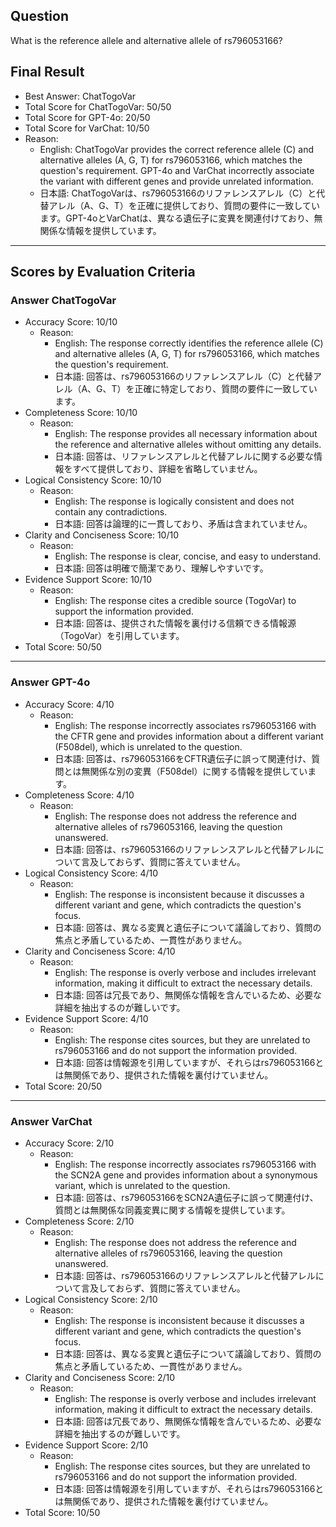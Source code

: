 ## Question

What is the reference allele and alternative allele of rs796053166?

## Final Result

- Best Answer: ChatTogoVar
- Total Score for ChatTogoVar: 50/50
- Total Score for GPT-4o: 20/50
- Total Score for VarChat: 10/50
- Reason:
  - English: ChatTogoVar provides the correct reference allele (C) and alternative alleles (A, G, T) for rs796053166, which matches the question's requirement. GPT-4o and VarChat incorrectly associate the variant with different genes and provide unrelated information.
  - 日本語: ChatTogoVarは、rs796053166のリファレンスアレル（C）と代替アレル（A、G、T）を正確に提供しており、質問の要件に一致しています。GPT-4oとVarChatは、異なる遺伝子に変異を関連付けており、無関係な情報を提供しています。

---

## Scores by Evaluation Criteria

### Answer ChatTogoVar
- Accuracy Score: 10/10
  - Reason: 
    - English: The response correctly identifies the reference allele (C) and alternative alleles (A, G, T) for rs796053166, which matches the question's requirement.
    - 日本語: 回答は、rs796053166のリファレンスアレル（C）と代替アレル（A、G、T）を正確に特定しており、質問の要件に一致しています。
- Completeness Score: 10/10
  - Reason: 
    - English: The response provides all necessary information about the reference and alternative alleles without omitting any details.
    - 日本語: 回答は、リファレンスアレルと代替アレルに関する必要な情報をすべて提供しており、詳細を省略していません。
- Logical Consistency Score: 10/10
  - Reason: 
    - English: The response is logically consistent and does not contain any contradictions.
    - 日本語: 回答は論理的に一貫しており、矛盾は含まれていません。
- Clarity and Conciseness Score: 10/10
  - Reason: 
    - English: The response is clear, concise, and easy to understand.
    - 日本語: 回答は明確で簡潔であり、理解しやすいです。
- Evidence Support Score: 10/10
  - Reason: 
    - English: The response cites a credible source (TogoVar) to support the information provided.
    - 日本語: 回答は、提供された情報を裏付ける信頼できる情報源（TogoVar）を引用しています。
- Total Score: 50/50

---

### Answer GPT-4o
- Accuracy Score: 4/10
  - Reason: 
    - English: The response incorrectly associates rs796053166 with the CFTR gene and provides information about a different variant (F508del), which is unrelated to the question.
    - 日本語: 回答は、rs796053166をCFTR遺伝子に誤って関連付け、質問とは無関係な別の変異（F508del）に関する情報を提供しています。
- Completeness Score: 4/10
  - Reason: 
    - English: The response does not address the reference and alternative alleles of rs796053166, leaving the question unanswered.
    - 日本語: 回答は、rs796053166のリファレンスアレルと代替アレルについて言及しておらず、質問に答えていません。
- Logical Consistency Score: 4/10
  - Reason: 
    - English: The response is inconsistent because it discusses a different variant and gene, which contradicts the question's focus.
    - 日本語: 回答は、異なる変異と遺伝子について議論しており、質問の焦点と矛盾しているため、一貫性がありません。
- Clarity and Conciseness Score: 4/10
  - Reason: 
    - English: The response is overly verbose and includes irrelevant information, making it difficult to extract the necessary details.
    - 日本語: 回答は冗長であり、無関係な情報を含んでいるため、必要な詳細を抽出するのが難しいです。
- Evidence Support Score: 4/10
  - Reason: 
    - English: The response cites sources, but they are unrelated to rs796053166 and do not support the information provided.
    - 日本語: 回答は情報源を引用していますが、それらはrs796053166とは無関係であり、提供された情報を裏付けていません。
- Total Score: 20/50

---

### Answer VarChat
- Accuracy Score: 2/10
  - Reason: 
    - English: The response incorrectly associates rs796053166 with the SCN2A gene and provides information about a synonymous variant, which is unrelated to the question.
    - 日本語: 回答は、rs796053166をSCN2A遺伝子に誤って関連付け、質問とは無関係な同義変異に関する情報を提供しています。
- Completeness Score: 2/10
  - Reason: 
    - English: The response does not address the reference and alternative alleles of rs796053166, leaving the question unanswered.
    - 日本語: 回答は、rs796053166のリファレンスアレルと代替アレルについて言及しておらず、質問に答えていません。
- Logical Consistency Score: 2/10
  - Reason: 
    - English: The response is inconsistent because it discusses a different variant and gene, which contradicts the question's focus.
    - 日本語: 回答は、異なる変異と遺伝子について議論しており、質問の焦点と矛盾しているため、一貫性がありません。
- Clarity and Conciseness Score: 2/10
  - Reason: 
    - English: The response is overly verbose and includes irrelevant information, making it difficult to extract the necessary details.
    - 日本語: 回答は冗長であり、無関係な情報を含んでいるため、必要な詳細を抽出するのが難しいです。
- Evidence Support Score: 2/10
  - Reason: 
    - English: The response cites sources, but they are unrelated to rs796053166 and do not support the information provided.
    - 日本語: 回答は情報源を引用していますが、それらはrs796053166とは無関係であり、提供された情報を裏付けていません。
- Total Score: 10/50
